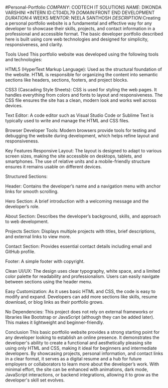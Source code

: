 #Personal-Portfolio
*COMPANY*: CODTECH IT SOLUTIONS
*NAME*: DIKONDA VARSHINI
*INTERN ID:CT04DL79
*DOMAIN*:FRONT END DEVELOPMENT
*DURATION*:4 WEEKS
*MENTOR*: NEELA SANTHOSH
*DESCRIPTION*:Creating a personal portfolio website is a fundamental and effective way for any developer to showcase their skills, projects, and contact information in a professional and accessible format. The basic developer portfolio described here is built using core web technologies and designed for simplicity, responsiveness, and clarity.

Tools Used
This portfolio website was developed using the following tools and technologies:

HTML5 (HyperText Markup Language): Used as the structural foundation of the website. HTML is responsible for organizing the content into semantic sections like headers, sections, footers, and project blocks.

CSS3 (Cascading Style Sheets): CSS is used for styling the web pages. It handles everything from colors and fonts to layout and responsiveness. The CSS file ensures the site has a clean, modern look and works well across devices.

Text Editor: A code editor such as Visual Studio Code or Sublime Text is typically used to write and manage the HTML and CSS files.

Browser Developer Tools: Modern browsers provide tools for testing and debugging the website during development, which helps refine layout and responsiveness.

Key Features
Responsive Layout:
The layout is designed to adapt to various screen sizes, making the site accessible on desktops, tablets, and smartphones. The use of relative units and a mobile-friendly structure ensures it remains usable on different devices.

Structured Sections:

Header: Contains the developer’s name and a navigation menu with anchor links for smooth scrolling.

Hero Section: A brief introduction with a welcoming message and the developer’s role.

About Section: Describes the developer’s background, skills, and approach to web development.

Projects Section: Displays multiple projects with titles, brief descriptions, and external links to view more.

Contact Section: Provides essential contact details including email and GitHub profile.

Footer: A simple footer with copyright.

Clean UI/UX:
The design uses clear typography, white space, and a limited color palette for readability and professionalism. Users can easily navigate between sections using the header menu.

Easy Customization:
As it uses basic HTML and CSS, the code is easy to modify and expand. Developers can add more sections like skills, resume download, or blog links as their portfolio grows.

No Dependencies:
This project does not rely on external frameworks or libraries like Bootstrap or JavaScript (although they can be added later). This makes it lightweight and beginner-friendly.

Conclusion
This basic portfolio website provides a strong starting point for any developer looking to establish an online presence. It demonstrates the developer's ability to create a functional and aesthetically pleasing site using only HTML and CSS, making it ideal for beginners and intermediate developers. By showcasing projects, personal information, and contact links in a clear format, it serves as a digital resume and a hub for future employers or collaborators to learn more about the developer’s work. With minimal effort, the site can be enhanced with animations, dark mode, JavaScript interactions, or backend integrations, allowing it to grow as the developer's skill set evolves.










